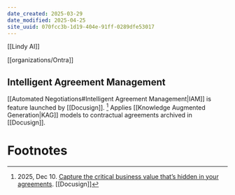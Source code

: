 ```yaml
---
date_created: 2025-03-29
date_modified: 2025-04-25
site_uuid: 070fcc3b-1d19-404e-91ff-0289dfe53017
---
```


[[Lindy AI]]

[[organizations/Ontra]]

## Intelligent Agreement Management

[[Automated Negotiations#Intelligent Agreement Management|IAM]] is feature launched by [[Docusign]]. [^1] Applies [[Knowledge Augmented Generation|KAG]] models to contractual agreements archived in [[Docusign]]. 





# Footnotes
[^1]: 2025, Dec 10. [Capture the critical business value that’s hidden in your agreements](https://www.docusign.com/releases/docusign-r3-2024). [[Docusign]]